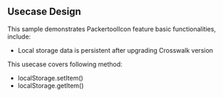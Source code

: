 ## Usecase Design

This sample demonstrates PackertoolIcon feature basic functionalities, include:

* Local storage data is persistent after upgrading Crosswalk version

This usecase covers following method:

* localStorage.setItem()
* localStorage.getItem()
